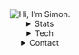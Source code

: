 <div align="center">
  <img alt="Hi, I’m Simon." src="https://capsule-render.vercel.app/api?type=blur&height=270&color=663399&text=Hi%2C%20I%E2%80%99m%20Simon.&textBg=false&section=header&reversal=false&fontColor=000000&animation=fadeIn&stroke=ffffff">  
  <details>
  <summary>Stats</summary>
    <img src="https://github-readme-streak-stats-seven-azure.vercel.app/?user=Xeimyn&theme=transparent&hide_border=true&date_format=n%2Fj%5B%2FY%5D&background-type=solid&properties=background&currStreakNum=663399&fire=ffffff&ring=663399&currStreakLabel=ffffff&sideNums=ffffff&sideLabels=ffffff&dates=ffffff" alt="GitHub Streak Stats" />
    <br />    
    <img src="https://github-readme-stats.vercel.app/api?username=xeimyn&theme=transparent&hide_border=true&title_color=ffffff&show_icons=true&include_all_commits=true&ring_color=663399&icon_color=663399" alt="Github Stats Card" " />
    <br />
    <img src="https://github-readme-stats.vercel.app/api/top-langs?username=xeimyn&theme=transparent&hide_border=true&title_color=ffffff" alt="Most used Languages" />
    <br />
    <!--START_SECTION:waka-->

```rust
From: 03 August 2025 - To: 10 August 2025

Total Time: 0 secs

No activity tracked
```

<!--END_SECTION:waka-->
  </details>
  <details>
    <summary>Tech</summary>
    <img alt="Linux" src="https://img.shields.io/badge/Linux-FCC624.svg?style=for-the-badge&logo=Linux&logoColor=black"/>
    <img alt="Docker" src="https://img.shields.io/badge/Docker-2496ED.svg?style=for-the-badge&logo=Docker&logoColor=white"/>
    <img alt="Portainer" src="https://img.shields.io/badge/Portainer-13BEF9.svg?style=for-the-badge&logo=Portainer&logoColor=white"/>
    <img alt="Nginx" src="https://img.shields.io/badge/Nginx%20Proxy%20Manager-F15833.svg?style=for-the-badge&logo=Nginx-Proxy-Manager&logoColor=white"/>
    <img alt="Ollama" src="https://img.shields.io/badge/Ollama-000000.svg?style=for-the-badge&logo=Ollama&logoColor=white"/>
    <img alt="Jellyfin" src="https://img.shields.io/badge/Jellyfin-00A4DC.svg?style=for-the-badge&logo=Jellyfin&logoColor=white"/>
    <img alt="Homarr" src="https://img.shields.io/badge/Homarr-FA5252.svg?style=for-the-badge&logo=Homarr&logoColor=white"/>
    <img alt="radarr" src="https://img.shields.io/badge/radarr-FFCB3D.svg?style=for-the-badge&logo=radarr&logoColor=black"/>
    <img alt="sonarr" src="https://img.shields.io/badge/sonarr-2596BE.svg?style=for-the-badge&logo=sonarr&logoColor=white"/>
    <img alt="qbittorrent" src="https://img.shields.io/badge/qbittorrent-2F67BA.svg?style=for-the-badge&logo=qbittorrent&logoColor=white"/>
    <img alt="Python" src="https://img.shields.io/badge/Python-3776AB.svg?style=for-the-badge&logo=Python&logoColor=white"/>
    <img alt="FastAPI" src="https://img.shields.io/badge/FastAPI-009688.svg?style=for-the-badge&logo=FastAPI&logoColor=white"/>
    <img alt="SQLite" src="https://img.shields.io/badge/SQLite-003B57.svg?style=for-the-badge&logo=SQLite&logoColor=white"/>
    <img alt="Selenium" src="https://img.shields.io/badge/Selenium-43B02A.svg?style=for-the-badge&logo=Selenium&logoColor=white"/>
    <img alt="NumPy" src="https://img.shields.io/badge/NumPy-013243.svg?style=for-the-badge&logo=NumPy&logoColor=white"/>
    <img alt="Qt" src="https://img.shields.io/badge/Qt-41CD52.svg?style=for-the-badge&logo=Qt&logoColor=white"/>
    <img alt="Socket" src="https://img.shields.io/badge/Socket.io-010101.svg?style=for-the-badge&logo=socketdotio&logoColor=white"/>
    <img alt="HTML5" src="https://img.shields.io/badge/HTML5-E34F26.svg?style=for-the-badge&logo=HTML5&logoColor=white"/>
    <img alt="CSS" src="https://img.shields.io/badge/CSS-663399.svg?style=for-the-badge&logo=CSS&logoColor=white"/>
    <img alt="JavaScript" src="https://img.shields.io/badge/JavaScript-F7DF1E.svg?style=for-the-badge&logo=JavaScript&logoColor=black"/>
    <img alt="Node" src="https://img.shields.io/badge/Node.js-5FA04E.svg?style=for-the-badge&logo=nodedotjs&logoColor=white"/>
    <img alt="Svelte" src="https://img.shields.io/badge/Svelte-FF3E00.svg?style=for-the-badge&logo=Svelte&logoColor=white"/>
    <img alt="Go" src="https://img.shields.io/badge/Go-00ADD8.svg?style=for-the-badge&logo=Go&logoColor=white"/>
    <img alt="Godot" src="https://img.shields.io/badge/Godot%20Engine-478CBF.svg?style=for-the-badge&logo=Godot-Engine&logoColor=white"/>
    <img alt="Git" src="https://img.shields.io/badge/Git-F05032.svg?style=for-the-badge&logo=Git&logoColor=white"/>
    <img alt=".ENV" src="https://img.shields.io/badge/.ENV-ECD53F.svg?style=for-the-badge&logo=dotenv&logoColor=black"/>
    <img alt="JSON" src="https://img.shields.io/badge/JSON-000000.svg?style=for-the-badge&logo=JSON&logoColor=white"/>
    <img alt="TOML" src="https://img.shields.io/badge/TOML-9C4121.svg?style=for-the-badge&logo=TOML&logoColor=white"/>
    <img alt="YAML" src="https://img.shields.io/badge/YAML-CB171E.svg?style=for-the-badge&logo=YAML&logoColor=white"/>
    <img alt="Fiverr" src="https://img.shields.io/badge/Fiverr-1DBF73.svg?style=for-the-badge&logo=Fiverr&logoColor=white"/>
    <img alt="Codewars" src="https://img.shields.io/badge/Codewars-B1361E.svg?style=for-the-badge&logo=Codewars&logoColor=white"/>
    <img alt="Figma" src="https://img.shields.io/badge/Figma-F24E1E.svg?style=for-the-badge&logo=Figma&logoColor=white"/>
    <img alt="Chocolatey" src="https://img.shields.io/badge/Chocolatey-80B5E3.svg?style=for-the-badge&logo=Chocolatey&logoColor=white"/>
    <img alt="Chrome" src="https://img.shields.io/badge/Chrome%20Web%20Store-4285F4.svg?style=for-the-badge&logo=Chrome-Web-Store&logoColor=white"/>
    <img alt="Discord" src="https://img.shields.io/badge/Discord-5865F2.svg?style=for-the-badge&logo=Discord&logoColor=white"/>
    <img alt="VirtualBox" src="https://img.shields.io/badge/VirtualBox-2F61B4.svg?style=for-the-badge&logo=VirtualBox&logoColor=white"/>
  </details>
  <details>
    <summary>Contact</summary>
    <a href="https://discordapp.com/users/833086124384976907">
          <img alt="Discord" src="https://dcbadge.limes.pink/api/shield/833086124384976907?&theme=gray"/>
    </a>
  </details>
</div>
